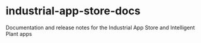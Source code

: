 # industrial-app-store-docs
Documentation and release notes for the Industrial App Store and Intelligent Plant apps
